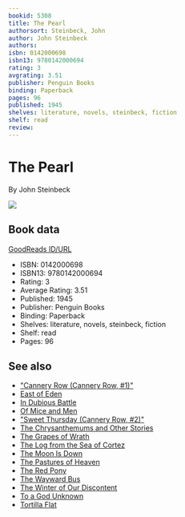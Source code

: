 ```yaml
---
bookid: 5308
title: The Pearl
authorsort: Steinbeck, John
author: John Steinbeck
authors: 
isbn: 0142000698
isbn13: 9780142000694
rating: 3
avgrating: 3.51
publisher: Penguin Books
binding: Paperback
pages: 96
published: 1945
shelves: literature, novels, steinbeck, fiction
shelf: read
review: 
---
```


# The Pearl

By John Steinbeck

![](../../1437234939l/5308.jpg)

## Book data

[GoodReads ID/URL](https://www.goodreads.com/book/show/5308)

- ISBN: 0142000698
- ISBN13: 9780142000694
- Rating: 3
- Average Rating: 3.51
- Published: 1945
- Publisher: Penguin Books
- Binding: Paperback
- Shelves: literature, novels, steinbeck, fiction
- Shelf: read
- Pages: 96


## See also

- ["Cannery Row (Cannery Row, #1)"](Cannery_Row_Cannery_Row__1.md)
- [East of Eden](East_of_Eden.md)
- [In Dubious Battle](In_Dubious_Battle.md)
- [Of Mice and Men](Of_Mice_and_Men.md)
- ["Sweet Thursday (Cannery Row, #2)"](Sweet_Thursday_Cannery_Row__2.md)
- [The Chrysanthemums and Other Stories](The_Chrysanthemums_and_Other_Stories.md)
- [The Grapes of Wrath](The_Grapes_of_Wrath.md)
- [The Log from the Sea of Cortez](The_Log_from_the_Sea_of_Cortez.md)
- [The Moon Is Down](The_Moon_Is_Down.md)
- [The Pastures of Heaven](The_Pastures_of_Heaven.md)
- [The Red Pony](The_Red_Pony.md)
- [The Wayward Bus](The_Wayward_Bus.md)
- [The Winter of Our Discontent](The_Winter_of_Our_Discontent.md)
- [To a God Unknown](To_a_God_Unknown.md)
- [Tortilla Flat](Tortilla_Flat.md)
